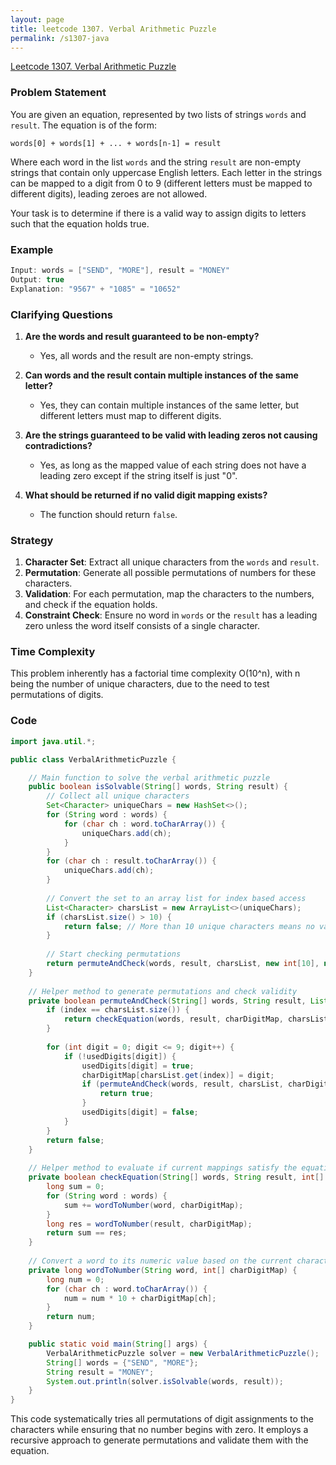 ```yaml
---
layout: page
title: leetcode 1307. Verbal Arithmetic Puzzle
permalink: /s1307-java
---
```

[Leetcode 1307. Verbal Arithmetic Puzzle](https://algoadvance.github.io/algoadvance/l1307)
### Problem Statement

You are given an equation, represented by two lists of strings `words` and `result`. The equation is of the form:

```
words[0] + words[1] + ... + words[n-1] = result
```

Where each word in the list `words` and the string `result` are non-empty strings that contain only uppercase English letters. Each letter in the strings can be mapped to a digit from 0 to 9 (different letters must be mapped to different digits), leading zeroes are not allowed.

Your task is to determine if there is a valid way to assign digits to letters such that the equation holds true.

### Example

```java
Input: words = ["SEND", "MORE"], result = "MONEY"
Output: true
Explanation: "9567" + "1085" = "10652"
```

### Clarifying Questions

1. **Are the words and result guaranteed to be non-empty?**
   - Yes, all words and the result are non-empty strings.

2. **Can words and the result contain multiple instances of the same letter?**
   - Yes, they can contain multiple instances of the same letter, but different letters must map to different digits.

3. **Are the strings guaranteed to be valid with leading zeros not causing contradictions?**
   - Yes, as long as the mapped value of each string does not have a leading zero except if the string itself is just "0".

4. **What should be returned if no valid digit mapping exists?**
   - The function should return `false`.

### Strategy

1. **Character Set**: Extract all unique characters from the `words` and `result`.
2. **Permutation**: Generate all possible permutations of numbers for these characters.
3. **Validation**: For each permutation, map the characters to the numbers, and check if the equation holds.
4. **Constraint Check**: Ensure no word in `words` or the `result` has a leading zero unless the word itself consists of a single character.

### Time Complexity

This problem inherently has a factorial time complexity O(10^n), with n being the number of unique characters, due to the need to test permutations of digits.

### Code

```java
import java.util.*;

public class VerbalArithmeticPuzzle {

    // Main function to solve the verbal arithmetic puzzle
    public boolean isSolvable(String[] words, String result) {
        // Collect all unique characters
        Set<Character> uniqueChars = new HashSet<>();
        for (String word : words) {
            for (char ch : word.toCharArray()) {
                uniqueChars.add(ch);
            }
        }
        for (char ch : result.toCharArray()) {
            uniqueChars.add(ch);
        }
        
        // Convert the set to an array list for index based access
        List<Character> charsList = new ArrayList<>(uniqueChars);
        if (charsList.size() > 10) {
            return false; // More than 10 unique characters means no valid digit mapping is possible
        }
        
        // Start checking permutations
        return permuteAndCheck(words, result, charsList, new int[10], new boolean[10], 0);
    }
    
    // Helper method to generate permutations and check validity
    private boolean permuteAndCheck(String[] words, String result, List<Character> charsList, int[] charDigitMap, boolean[] usedDigits, int index) {
        if (index == charsList.size()) {
            return checkEquation(words, result, charDigitMap, charsList);
        }
        
        for (int digit = 0; digit <= 9; digit++) {
            if (!usedDigits[digit]) {
                usedDigits[digit] = true;
                charDigitMap[charsList.get(index)] = digit;
                if (permuteAndCheck(words, result, charsList, charDigitMap, usedDigits, index + 1)) {
                    return true;
                }
                usedDigits[digit] = false;
            }
        }
        return false;
    }
    
    // Helper method to evaluate if current mappings satisfy the equation
    private boolean checkEquation(String[] words, String result, int[] charDigitMap, List<Character> charsList) {
        long sum = 0;
        for (String word : words) {
            sum += wordToNumber(word, charDigitMap);
        }
        long res = wordToNumber(result, charDigitMap);
        return sum == res;
    }
    
    // Convert a word to its numeric value based on the current character-digit mappings
    private long wordToNumber(String word, int[] charDigitMap) {
        long num = 0;
        for (char ch : word.toCharArray()) {
            num = num * 10 + charDigitMap[ch];
        }
        return num;
    }

    public static void main(String[] args) {
        VerbalArithmeticPuzzle solver = new VerbalArithmeticPuzzle();
        String[] words = {"SEND", "MORE"};
        String result = "MONEY";
        System.out.println(solver.isSolvable(words, result));
    }
}
```

This code systematically tries all permutations of digit assignments to the characters while ensuring that no number begins with zero. It employs a recursive approach to generate permutations and validate them with the equation.